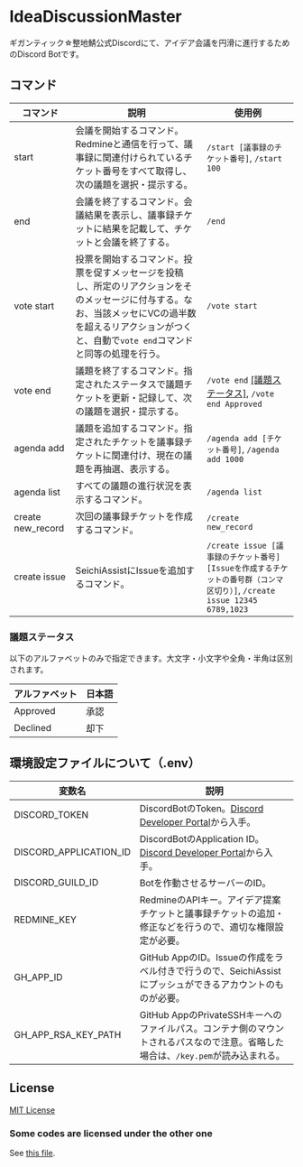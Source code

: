 # IdeaDiscussionMaster

ギガンティック☆整地鯖公式Discordにて、アイデア会議を円滑に進行するためのDiscord Botです。

## コマンド

|コマンド|説明|使用例|
|---|---|---|
|start|会議を開始するコマンド。Redmineと通信を行って、議事録に関連付けられているチケット番号をすべて取得し、次の議題を選択・提示する。|`/start [議事録のチケット番号]`, `/start 100`|
|end|会議を終了するコマンド。会議結果を表示し、議事録チケットに結果を記載して、チケットと会議を終了する。|`/end`|
|vote start|投票を開始するコマンド。投票を促すメッセージを投稿し、所定のリアクションをそのメッセージに付与する。なお、当該メッセにVCの過半数を超えるリアクションがつくと、自動で`vote end`コマンドと同等の処理を行う。|`/vote start`|
|vote end|議題を終了するコマンド。指定されたステータスで議題チケットを更新・記録して、次の議題を選択・提示する。|`/vote end` [[議題ステータス]](#議題ステータス), `/vote end Approved`|
|agenda add|議題を追加するコマンド。指定されたチケットを議事録チケットに関連付け、現在の議題を再抽選、表示する。|`/agenda add [チケット番号]`, `/agenda add 1000`|
|agenda list|すべての議題の進行状況を表示するコマンド。|`/agenda list`|
|create new_record|次回の議事録チケットを作成するコマンド。|`/create new_record`|
|create issue|SeichiAssistにIssueを追加するコマンド。|`/create issue [議事録のチケット番号] [Issueを作成するチケットの番号群（コンマ区切り）]`, `/create issue 12345 6789,1023`|

### 議題ステータス

以下のアルファベットのみで指定できます。大文字・小文字や全角・半角は区別されます。

|アルファベット|日本語|
|---|---|
|Approved|承認|
|Declined|却下|

## 環境設定ファイルについて（.env）

|変数名|説明|
|---|---|
|DISCORD_TOKEN|DiscordBotのToken。[Discord Developer Portal][1]から入手。|
|DISCORD_APPLICATION_ID|DiscordBotのApplication ID。[Discord Developer Portal][1]から入手。|
|DISCORD_GUILD_ID|Botを作動させるサーバーのID。|
|REDMINE_KEY|RedmineのAPIキー。アイデア提案チケットと議事録チケットの追加・修正などを行うので、適切な権限設定が必要。|
|GH_APP_ID|GitHub AppのID。Issueの作成をラベル付きで行うので、SeichiAssistにプッシュができるアカウントのものが必要。|
|GH_APP_RSA_KEY_PATH|GitHub AppのPrivateSSHキーへのファイルパス。コンテナ側のマウントされるパスなので注意。省略した場合は、`/key.pem`が読み込まれる。|

## License

[MIT License](./LICENSE)

### Some codes are licensed under the other one

See [this file](./src/utils/commands/README.md).

[1]: https://discord.com/developers/docs
